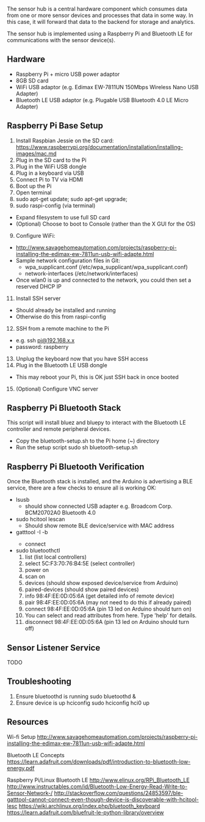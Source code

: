 The sensor hub is a central hardware component which consumes data from one or more
sensor devices and processes that data in some way. In this case, it will forward that data
to the backend for storage and analytics.

The sensor hub is implemented using a Raspberry Pi and Bluetooth LE for communications
with the sensor device(s).

Hardware
--------
- Raspberry Pi + micro USB power adaptor
- 8GB SD card
- WiFi USB adaptor (e.g. Edimax EW-7811UN 150Mbps Wireless Nano USB Adapter)
- Bluetooth LE USB adaptor (e.g. Plugable USB Bluetooth 4.0 LE Micro Adapter)

Raspberry Pi Base Setup
-----------------------
1. Install Raspbian Jessie on the SD card:
   https://www.raspberrypi.org/documentation/installation/installing-images/mac.md
2. Plug in the SD card to the Pi
3. Plug in the WiFi USB dongle
4. Plug in a keyboard via USB
5. Connect Pi to TV via HDMI
6. Boot up the Pi
7. Open terminal
8. sudo apt-get update; sudo apt-get upgrade;
8. sudo raspi-config (via terminal)
  - Expand filesystem to use full SD card
  - (Optional) Choose to boot to Console (rather than the X GUI for the OS)
9. Configure WiFi:
  - http://www.savagehomeautomation.com/projects/raspberry-pi-installing-the-edimax-ew-7811un-usb-wifi-adapte.html
  - Sample network configuration files in Git:
    - wpa_supplicant.conf (/etc/wpa_supplicant/wpa_supplicant.conf)
    - network-interfaces (/etc/network/interfaces)
  - Once wlan0 is up and connected to the network, you could then set a reserved DHCP IP
11. Install SSH server
  - Should already be installed and running
  - Otherwise do this from raspi-config
12. SSH from a remote machine to the Pi
  - e.g. ssh pi@192.168.x.x
  - password: raspberry
13. Unplug the keyboard now that you have SSH access
14. Plug in the Bluetooth LE USB dongle
  - This may reboot your Pi, this is OK just SSH back in once booted
15. (Optional) Configure VNC server

Raspberry Pi Bluetooth Stack
----------------------------
This script will install bluez and bluepy to interact with the Bluetooth LE controller and remote peripheral devices.

- Copy the bluetooth-setup.sh to the Pi home (~) directory
- Run the setup script
  sudo sh bluetooth-setup.sh

Raspberry Pi Bluetooth Verification
-----------------------------------
Once the Bluetooth stack is installed, and the Arduino is advertising a BLE service, there are a few checks to ensure all is working OK:

- lsusb
  - should show connected USB adapter e.g. Broadcom Corp. BCM20702A0 Bluetooth 4.0
- sudo hcitool lescan
  - Should show remote BLE device/service with MAC address
- gatttool -I -b <remote device MAC address>
  - connect
- sudo bluetoothctl
  1. list (list local controllers)
  2. select 5C:F3:70:76:B4:5E (select controller)
  3. power on
  4. scan on
  5. devices (should show exposed device/service from Arduino)
  6. paired-devices (should show paired devices)
  7. info 98:4F:EE:0D:05:6A (get detailed info of remote device)
  8. pair 98:4F:EE:0D:05:6A (may not need to do this if already paired)
  9. connect 98:4F:EE:0D:05:6A (pin 13 led on Arduino should turn on)
  10. You can select and read attributes from here. Type 'help' for details.
  10. disconnect 98:4F:EE:0D:05:6A (pin 13 led on Arduino should turn off)

Sensor Listener Service
-----------------------
TODO

Troubleshooting
---------------
1. Ensure bluetoothd is running
    sudo bluetoothd &
2. Ensure device is up
    hciconfig
    sudo hciconfig hci0 up

Resources
---------
Wi-fi Setup
http://www.savagehomeautomation.com/projects/raspberry-pi-installing-the-edimax-ew-7811un-usb-wifi-adapte.html

Bluetooth LE Concepts
https://learn.adafruit.com/downloads/pdf/introduction-to-bluetooth-low-energy.pdf

Raspberry Pi/Linux Bluetooth LE
http://www.elinux.org/RPi_Bluetooth_LE
http://www.instructables.com/id/Bluetooth-Low-Energy-Read-Write-to-Sensor-Network-/
http://stackoverflow.com/questions/24853597/ble-gatttool-cannot-connect-even-though-device-is-discoverable-with-hcitool-lesc
https://wiki.archlinux.org/index.php/bluetooth_keyboard
https://learn.adafruit.com/bluefruit-le-python-library/overview
